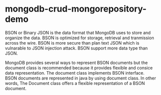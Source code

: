 # mongodb-crud-mongorepository-demo

BSON or Binary JSON is the data format that MongoDB uses to store and organize the data.
BSON is optimized for storage, retrieval and tranmission across the wire.
BSON is more secure than plan text JSON which is vulnarable to JSON injection attack.
BSON support more data type than JSON.

MongoDB provides several ways to represent BSON documents but the document class is recommended because it provides flexible and consice data representation. 
The document class implements BSON interface.
BSON documents are represented in java by using document class. In other words, The Document class offers a flexible representation of a BSON document.
